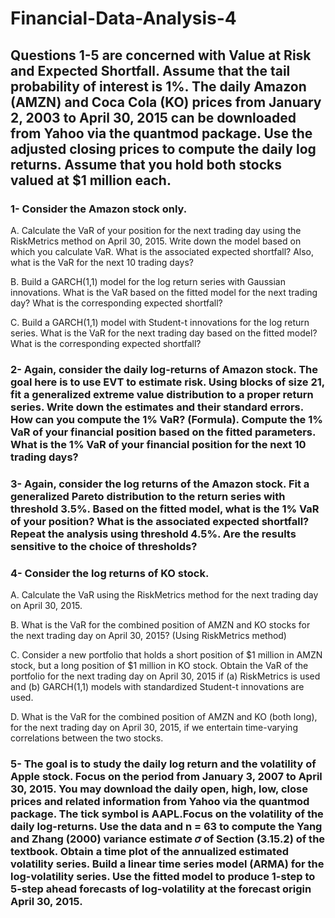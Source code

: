 # Financial-Data-Analysis-4

## Questions 1-5 are concerned with Value at Risk and Expected Shortfall. Assume that the tail probability of interest is 1%. The daily Amazon (AMZN) and Coca Cola (KO) prices from January 2, 2003 to April 30, 2015 can be downloaded from Yahoo via the quantmod package. Use the adjusted closing prices to compute the daily log returns. Assume that you hold both stocks valued at $1 million each.

### 1- Consider the Amazon stock only.

A. Calculate the VaR of your position for the next trading day using the RiskMetrics method on April 30, 2015. Write down the model based on which you calculate VaR. What is the associated expected shortfall? Also, what is the VaR for the next 10 trading days? 

B. Build a GARCH(1,1) model for the log return series with Gaussian innovations. What is the VaR based on the fitted model for the next trading day? What is the corresponding expected shortfall? 

C. Build a GARCH(1,1) model with Student-t innovations for the log return series. What is the VaR for the next trading day based on the fitted model? What is the corresponding expected shortfall?

### 2- Again, consider the daily log-returns of Amazon stock. The goal here is to use EVT to estimate risk. Using blocks of size 21, fit a generalized extreme value distribution to a proper return series. Write down the estimates and their standard errors.  How can you compute the 1% VaR? (Formula). Compute the 1% VaR of your financial position based on the fitted parameters. What is the 1% VaR of your financial position for the next 10 trading days?

### 3- Again, consider the log returns of the Amazon stock. Fit a generalized Pareto distribution to the return series with threshold 3.5%. Based on the fitted model, what is the 1% VaR of your position? What is the associated expected shortfall? Repeat the analysis using threshold 4.5%. Are the results sensitive to the choice of thresholds?

### 4- Consider the log returns of KO stock. 

A. Calculate the VaR using the RiskMetrics method for the next trading day on April 30, 2015. 

B. What is the VaR for the combined position of AMZN and KO stocks for the next trading day on April 30, 2015? (Using RiskMetrics method) 

C. Consider a new portfolio that holds a short position of $1 million in AMZN stock, but a long position of $1 million in KO stock. Obtain the VaR of the portfolio for the next trading day on April 30, 2015 if (a) RiskMetrics is used and (b) GARCH(1,1) models with standardized Student-t innovations are used. 

D. What is the VaR for the combined position of AMZN and KO (both long), for the next trading day on April 30, 2015, if we entertain time-varying correlations between the two stocks.

### 5- The goal is to study the daily log return and the volatility of Apple stock. Focus on the period from January 3, 2007 to April 30, 2015. You may download the daily open, high, low, close prices and related information from Yahoo via the quantmod package. The tick symbol is AAPL.Focus on the volatility of the daily log-returns. Use the data and n = 63 to compute the Yang and Zhang (2000) variance estimate 𝜎 of Section (3.15.2) of the textbook. Obtain a time plot of the annualized estimated volatility series. Build a linear time series model (ARMA) for the log-volatility series. Use the fitted model to produce 1-step to 5-step ahead forecasts of log-volatility at the forecast origin April 30, 2015. 

